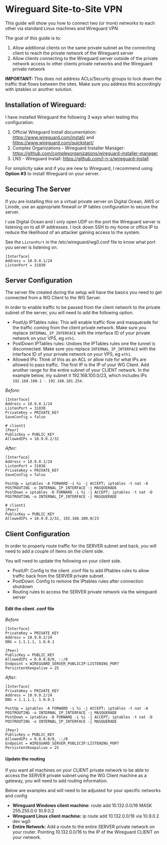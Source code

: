# Wireguard Site-to-Site VPN

This guide will show you how to connect two (or more) networks to each other via standard Linux machines and Wireguard VPN.

The goal of this guide is to:

1. Allow additional clients on the same private subnet as the connecting client to reach the private network of the Wireguard server
2. Allow clients connecting to the Wireguard server outside of the private network access to other clients private networks and the Wireguard private network

**IMPORTANT:** This does not address ACLs/Security groups to lock down the traffic that flows between the sites. Make sure you address this accordingly with iptables or another solution.

## Installation of Wireguard:

I have installed Wireguard the following 3 ways when testing this configuration:

1. Official Wireguard Install documentation: https://www.wireguard.com/install/ and https://www.wireguard.com/quickstart/
2. Complex Organizations - Wireguard Installer Manager: https://github.com/complexorganizations/wireguard-installer-manager
3. LNS - Wireguard Install: https://github.com/l-n-s/wireguard-install

For simplicity sake and if you are new to Wireguard, I recommend using **Option #3** to install Wireguard on your server.

## Securing The Server

If you are installing this on a virtual private server on Digital Ocean, AWS or Linode, use an appropriate firewall or IP tables configuration to secure the server.

I use Digital Ocean and I only open UDP on the port the Wireguard server is listening on to all IP addresses. I lock down SSH to my home or office IP to reduce the likelihood of an attacker gaining access to the system.

See the `ListenPort` in the /etc/wireguard/wg0.conf file to know what port you server is listening on.

```
[Interface]
Address = 10.9.0.1/24
ListenPort = 31030
```

## Server Configuration

The server file created during the setup will have the basics you need to get connected from a WG Client to the WG Server.

In order to enable traffic to be passed from the client network to the private subnet of the server, you will need to add the following option.

* PostUp IPTables rules: This will enable traffic flow and masquerade for the traffic coming from the client private network. Make sure you replace `INTERNAL_IP_INTERFACE` with the interface ID of your private network on your VPS, eg `eth1`.
* PostDown IPTables rules: Undoes the IPTables rules one the tunnel is disconnected. Make sure you replace `INTERNAL_IP_INTERFACE` with the interface ID of your private network on your VPS, eg `eth1`.
* Allowed IPs: Think of this as an ACL or allow rule for what IPs are allowed to pass traffic. The first IP is the IP of your WG Client. Add another range for the entire subnet of your CLIENT network. In the example below, my subnet it 192.168.100.0/23, which includes IPs `192.168.100.1 - 192.168.101.254`.

*Before:*

```
[Interface]
Address = 10.9.0.1/24
ListenPort = 31030
PrivateKey = PRIVATE_KEY
SaveConfig = false

# client1
[Peer]
PublicKey = PUBLIC_KEY
AllowedIPs = 10.9.0.2/32
```

*After:*

```
[Interface]
Address = 10.9.0.1/24
ListenPort = 31030
PrivateKey = PRIVATE_KEY
SaveConfig = false

PostUp = iptables -A FORWARD -i %i -j ACCEPT; iptables -t nat -A POSTROUTING -o INTERNAL_IP_INTERFACE -j MASQUERADE
PostDown = iptables -D FORWARD -i %i -j ACCEPT; iptables -t nat -D POSTROUTING -o INTERNAL_IP_INTERFACE -j MASQUERADE

# client1
[Peer]
PublicKey = PUBLIC_KEY
AllowedIPs = 10.9.0.2/32, 192.168.100.0/23
```

## Client Configuration

In order to properly route traffic for the SERVER subnet and back, you will need to add a couple of items on the client side.

You will need to update the following on your client side.

* PostUP: Config to the client .conf file to add IPtables rules to allow traffic back from the SERVER private subnet.
* PostDown: Config to remove the IPtables rules after connection shutdown 
* Routing rules to access the SERVER private network via the wireguard server

#### Edit the client .conf file

*Before*

```
[Interface]
PrivateKey = PRIVATE_KEY
Address = 10.9.0.2/24
DNS = 1.1.1.1, 1.0.0.1

[Peer]
PublicKey = PUBLIC_KEY
AllowedIPs = 0.0.0.0/0, ::/0
Endpoint = WIREGUARD_SERVER_PUBLICIP:LISTENING_PORT
PersistentKeepalive = 25
```

*After:*

```
[Interface]
PrivateKey = PRIVATE_KEY
Address = 10.9.0.2/24
DNS = 1.1.1.1, 1.0.0.1

PostUp = iptables -A FORWARD -i %i -j ACCEPT; iptables -t nat -A POSTROUTING -o INTERNAL_IP_INTERFACE -j MASQUERADE
PostDown = iptables -D FORWARD -i %i -j ACCEPT; iptables -t nat -D POSTROUTING -o INTERNAL_IP_INTERFACE -j MASQUERADE

[Peer]
PublicKey = PUBLIC_KEY
AllowedIPs = 0.0.0.0/0, ::/0
Endpoint = WIREGUARD_SERVER_PUBLICIP:LISTENING_PORT
PersistentKeepalive = 25
```

#### Update the routing

If you want all machines on your CLIENT private network to be able to access the SERVER private subnet using the WG Client machine as a gateway, you will need to add routing information.

Below are examples and will need to be adjusted for your specific networks and config

* **Wireguard Windows client machine:** route add 10.132.0.0/16 MASK 255.255.0.0 10.9.0.2
* **Wireguard Linux client machine:** ip route add 10.132.0.0/16 via 10.9.0.2 dev wg0
* **Entire Network:** Add a route to the entire SERVER private network on your router. Pointing 10.132.0.0/16 to the IP of the Wireguard CLIENT on your network.
